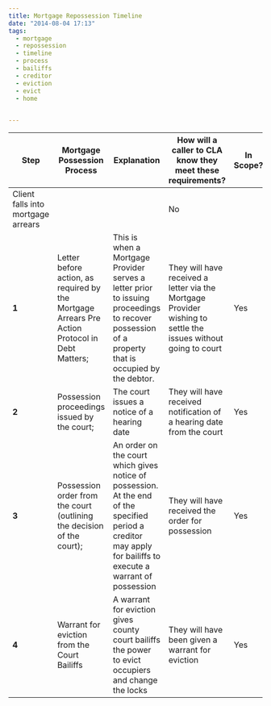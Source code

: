 ```yaml
---
title: Mortgage Repossession Timeline
date: "2014-08-04 17:13"
tags:
  - mortgage
  - repossession
  - timeline
  - process
  - bailiffs
  - creditor
  - eviction
  - evict
  - home
  

---
```


| Step | Mortgage Possession Process |	Explanation	| How will a caller to CLA know they meet these requirements?	| In Scope? |
| --- | --- | --- | --- | --- |
| Client falls into mortgage arrears | | | No |
| **1** | Letter before action, as required by the Mortgage Arrears Pre Action Protocol in Debt Matters; | This is when a Mortgage Provider serves a letter prior to issuing proceedings to recover possession of a property that is occupied by the debtor. | They will have received a letter via the Mortgage Provider wishing to settle the issues without going to court | Yes |
| **2** | Possession proceedings issued by the court; | The court issues a notice of a hearing date	 | They will have received notification of a hearing date from the court	| Yes |
| **3** | Possession order from the court (outlining the decision of the court); | An order on the court which gives notice of possession. At the end of the specified period a creditor may apply for bailiffs to execute a warrant of possession	 | They will have received the order for possession	 | Yes |
| **4** | Warrant for eviction from the Court Bailiffs | A warrant for eviction gives county court bailiffs the power to evict occupiers and change the locks	 | They will have been given a warrant for eviction	 | Yes |
